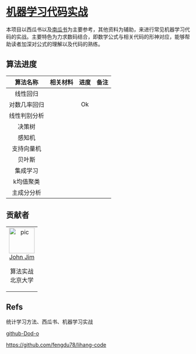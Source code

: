 # [机器学习代码实战](https://github.com/datawhalechina/machine-learning-toy-code)

本项目以西瓜书以及[南瓜书](https://datawhalechina.github.io/pumpkin-book/#/)为主要参考，其他资料为辅助，来进行常见机器学习代码的实战。主要特色为力求数码结合，即数学公式与相关代码的形神对应，能够帮助读者加深对公式的理解以及代码的熟练。

## 算法进度

|   算法名称   | 相关材料 | 进度 | 备注 |
| :----------: | :------: | :--: | ---- |
|   线性回归   |          |      |      |
| 对数几率回归 |          |  Ok  |      |
| 线性判别分析 |          |      |      |
|    决策树    |          |      |      |
|    感知机    |          |      |      |
|  支持向量机  |          |      |      |
|    贝叶斯    |          |      |      |
|   集成学习   |          |      |      |
|  k均值聚类   |          |      |      |
|  主成分分析  |          |      |      |



## 贡献者

<table border="0">
  <tbody>
    <tr align="center" >
      <td>
         <a href="https://github.com/JohnJim0816"><img width="70" height="70" src="https://github.com/JohnJim0816.png?s=40" alt="pic"></a><br>
         <a href="https://github.com/JohnJim0816">John Jim</a>
         <p>算法实战<br> 北京大学</p>
      </td>
    </tr>
  </tbody>
</table>

## Refs


统计学习方法、西瓜书、机器学习实战

[github-Dod-o](https://github.com/Dod-o/Statistical-Learning-Method_Code)

https://github.com/fengdu78/lihang-code